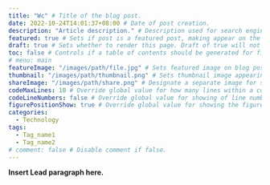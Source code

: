 ```yaml
---
title: "Wc" # Title of the blog post.
date: 2022-10-24T14:01:37+08:00 # Date of post creation.
description: "Article description." # Description used for search engine.
featured: true # Sets if post is a featured post, making appear on the home page side bar.
draft: true # Sets whether to render this page. Draft of true will not be rendered.
toc: false # Controls if a table of contents should be generated for first-level links automatically.
# menu: main
featureImage: "/images/path/file.jpg" # Sets featured image on blog post.
thumbnail: "/images/path/thumbnail.png" # Sets thumbnail image appearing inside card on homepage.
shareImage: "/images/path/share.png" # Designate a separate image for social media sharing.
codeMaxLines: 10 # Override global value for how many lines within a code block before auto-collapsing.
codeLineNumbers: false # Override global value for showing of line numbers within code block.
figurePositionShow: true # Override global value for showing the figure label.
categories:
  - Technology
tags:
  - Tag_name1
  - Tag_name2
# comment: false # Disable comment if false.
---
```


**Insert Lead paragraph here.**